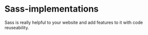 # Sass-implementations
Sass is really helpful to your website and add features to it with code reuseability.

